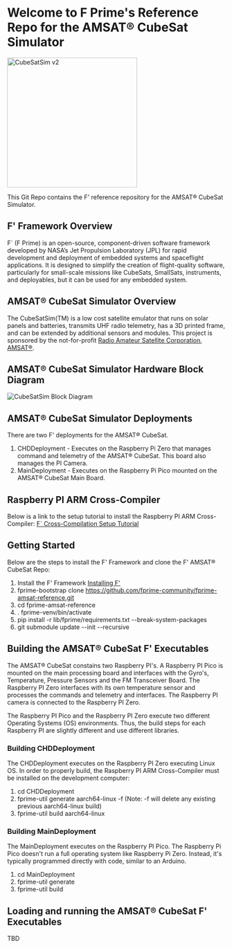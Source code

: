 # Welcome to F Prime's Reference Repo for the AMSAT® CubeSat Simulator

<img width="300" alt="CubeSatSim v2" src="https://CubeSatSim.org/v2/cubesatsim%20v2%20complete.png">

This Git Repo contains the F' reference repository for the AMSAT® CubeSat Simulator.

## F' Framework Overview
F´ (F Prime) is an open-source, component-driven software framework developed by NASA’s Jet Propulsion Laboratory (JPL) for rapid development and deployment of embedded systems and spaceflight applications. It is designed to simplify the creation of flight-quality software, particularly for small-scale missions like CubeSats, SmallSats, instruments, and deployables, but it can be used for any embedded system.

## AMSAT® CubeSat Simulator Overview
The CubeSatSim(TM) is a low cost satellite emulator that runs on solar panels and batteries, transmits UHF radio telemetry, has a 3D printed frame, and can be extended by additional sensors and modules.  This project is sponsored by the not-for-profit [Radio Amateur Satellite Corporation, AMSAT®](https://amsat.org).

## AMSAT® CubeSat Simulator Hardware Block Diagram
![CubeSatSim Block Diagram](https://github.com/user-attachments/assets/a09086b9-2a05-4b4e-91a7-f8360718b6ce)

## AMSAT® CubeSat Simulator Deployments
There are two F' deployments for the AMSAT® CubeSat. 
1. CHDDeployment - Executes on the Raspberry Pi Zero that manages command and telemetry of the AMSAT® CubeSat. This board also manages the PI Camera.
2. MainDeployment - Executes on the Raspberry Pi Pico mounted on the AMSAT® CubeSat Main Board.

## Raspberry PI ARM Cross-Compiler
Below is a link to the setup tutorial to install the Raspberry PI ARM Cross-Compiler:
[F´ Cross-Compilation Setup Tutorial](https://fprime.jpl.nasa.gov/latest/docs/tutorials/cross-compilation/)

## Getting Started  
Below are the steps to install the F' Framework and clone the F' AMSAT® CubeSat Repo:
1. Install the F' Framework [Installing F'](https://fprime.jpl.nasa.gov/latest/docs/getting-started/installing-fprime/)
2. fprime-bootstrap clone https://github.com/fprime-community/fprime-amsat-reference.git
3. cd fprime-amsat-reference
4. . fprime-venv/bin/activate
5. pip install -r lib/fprime/requirements.txt --break-system-packages
6. git submodule update --init --recursive

## Building the AMSAT® CubeSat F' Executables
The AMSAT® CubeSat constains two Raspberry PI's. A Raspberry PI Pico is mounted on the main processing board and interfaces with the Gyro's, Temperature, Pressure Sensors and the FM Transceiver Board. The Raspberry PI Zero interfaces with its own temperature sensor and processes the commands and telemetry and interfaces. The Raspberry PI camera is connected to the Raspberry PI Zero. 

The Raspberry PI Pico and the Raspberry PI Zero execute two different Operating Systems (OS) environments. Thus, the build steps for each Raspberry PI are slightly different and use different libraries.  

### Building CHDDeployment
The CHDDeployment executes on the Raspberry PI Zero executing Linux OS. In order to properly build, the Raspberry PI ARM Cross-Compiler must be installed on the development computer:
1. cd CHDDeployment
2. fprime-util generate aarch64-linux -f (Note: -f will delete any existing previous aarch64-linux build)
3. fprime-util build aarch64-linux 

### Building MainDeployment
The MainDeployment executes on the Raspberry PI Pico. The Raspberry Pi Pico doesn't run a full operating system like Raspberry Pi Zero. Instead, it's typically programmed directly with code, similar to an Arduino.

1. cd MainDeployment
2. fprime-util generate
3. fprime-util build


## Loading and running the AMSAT® CubeSat F' Executables
TBD

